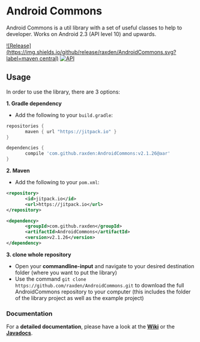 Android Commons
==========

Android Commons is a util library with a set of useful classes to help to developer. Works on Android 2.3 (API level 10) and upwards.

[![Release](https://img.shields.io/github/release/raxden/AndroidCommons.svg?label=maven central)](https://jitpack.io/#raxden/AndroidCommons/) [![API](https://img.shields.io/badge/API-10%2B-green.svg?style=flat)](https://android-arsenal.com/api?level=10)

## Usage

In order to use the library, there are 3 options:

**1. Gradle dependency**

 - 	Add the following to your `build.gradle`:
 ```gradle
repositories {
	    maven { url "https://jitpack.io" }
}

dependencies {
	    compile 'com.github.raxden:AndroidCommons:v2.1.26@aar'
}
```

**2. Maven**
- Add the following to your `pom.xml`:
 ```xml
<repository>
       	<id>jitpack.io</id>
	    <url>https://jitpack.io</url>
</repository>

<dependency>
	    <groupId>com.github.raxden</groupId>
	    <artifactId>AndroidCommons</artifactId>
	    <version>v2.1.26</version>
</dependency>
```

**3. clone whole repository**
 - Open your **commandline-input** and navigate to your desired destination folder (where you want to put the library)
 - Use the command `git clone https://github.com/raxden/AndroidCommons.git` to download the full AndroidCommons repository to your computer (this includes the folder of the library project as well as the example project)

### Documentation 

For a **detailed documentation**, please have a look at the [**Wiki**](https://github.com/raxden/AndroidCommons/wiki) or the [**Javadocs**](https://jitpack.io/com/github/raxden/AndroidCommons/v2.1.26/javadoc/).
